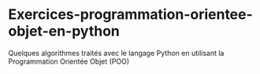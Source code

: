 # Exercices-programmation-orientee-objet-en-python
Quelques algorithmes traités avec le langage Python en utilisant la Programmation Orientée Objet (POO)
